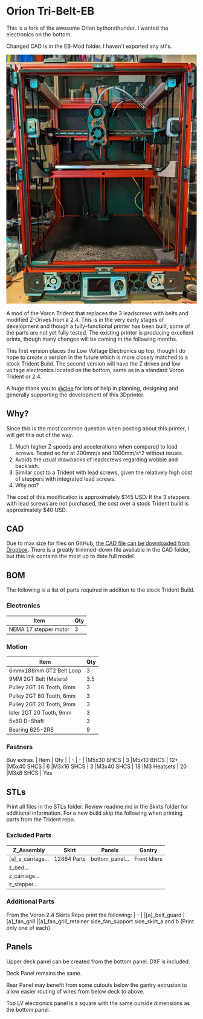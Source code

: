 # Orion Tri-Belt-EB

This is a fork of the awesome Orion bythorsthunder.  I wanted the electronics on the bottom.  

Changed CAD is in the EB-Mod folder.  I haven't exported any stl's.

![](Images/Orion-EB.jpg)

A mod of the Voron Trident that replaces the 3 leadscrews with belts and modified Z-Drives from a 2.4.  This is in the very early stages of development and though a fully-functional printer has been built, some of the parts are not yet fully tested.  The existing printer is producing excellent prints, though many changes will be coming in the following months.

This first version places the Low Voltage Electronics up top, though I do hope to create a version in the future which is more closely matched to a stock Trident Build.  The second version will have the Z drives and low voltage electronics located on the bottom, same as in a standard Voron Trident or 2.4.

A huge thank you to [@clee](//github.com/clee/) for lots of help in planning, designing and generally supporting the development of this 3Dprinter.

## Why?

Since this is the most common question when posting about this printer, I will get this out of the way.  

  1. Much higher Z speeds and accelerations when compared to lead screws.  Tested so far at 200mm/s and 1000mm/s^2 without issues.
  2. Avoids the usual drawbacks of leadscrews regarding wobble and backlash.
  3. Similar cost to a Trident with lead screws, given the relatively high cost of steppers with integrated lead screws.
  4. Why not?

The cost of this modification is approximately $145 USD.  If the 3 steppers with lead screws are not purchased, the cost over a stock Trident build is approximately $40 USD.

## CAD

Due to max size for files on GitHub, [the CAD file can be downloaded from Dropbox](https://www.dropbox.com/s/zwozwpm1h77wviw/Orion%20Tri-Belt%20v5.step?dl=0).  There is a greatly trimmed-down file available in the CAD folder, but this link contains the most up to date full model.  

## BOM

The following is a list of parts required in addition to the stock Trident Build.

### Electronics

| Item | Qty |
| - | - |
| NEMA 17 stepper motor	| 3

### Motion	

| Item | Qty |
| - | - |
| 6mmx188mm GT2 Belt Loop | 3 |
|9MM 2GT Belt (Meters)	|      3.5
|Pulley 2GT 16 Tooth, 6mm	|  3
|Pulley 2GT 80 Tooth, 6mm	|  3
|Pulley 2GT 20 Tooth, 9mm	|  3
|Idler 2GT 20 Tooth, 9mm	|  3
|5x60 D-Shaft	|  3
|Bearing 625-2RS	|  9

### Fastners	
Buy extras.
| Item | Qty |
| - | - |
|M5x30 BHCS	|  3
|M5x10 BHCS	|  12+
|M5x40 SHCS	|  6
|M3x16 SHCS	|  3
|M3x40 SHCS	|  18
|M3 Heatsets	|  20
|M3x8 SHCS | Yes

## STLs
Print all files in the STLs folder.  Review readme.md in the Skirts folder for additional information.
For a new build skip the following when printing parts from the Trident repo.
### Excluded Parts
|Z_Assembly|Skirt|Panels|Gantry|
| - | - | - | - |
|[a]_z_carriage...|12864 Parts|bottom_panel...|Front Idlers|
|z_bed...|
|z_carriage...|
|z_stepper...|

### Additional Parts
From the Voron 2.4 Skirts Repo print the following:
| - |
|[a]_belt_guard
|[a]_fan_grill
|[a]_fan_grill_retainer
side_fan_support
side_skirt_a and b (Print only one of each)

## Panels
Upper deck panel can be created from the bottom panel.  DXF is included.

Deck Panel remains the same.

Rear Panel may benefit from some cutouts below the gantry extrusion to allow easier routing of wires from below deck to above.

Top LV electronics panel is a square with the same outside dimensions as the bottom panel.
